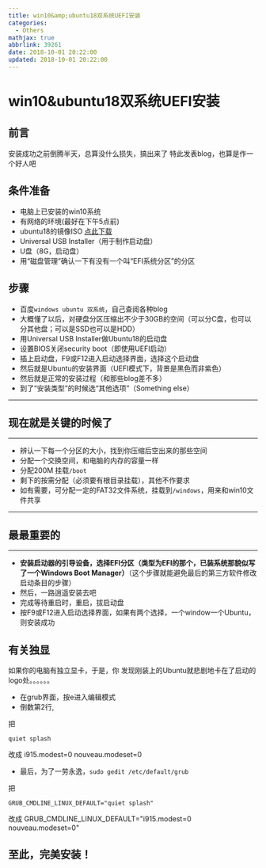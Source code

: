 ```yaml
---
title: win10&amp;ubuntu18双系统UEFI安装
categories:
  - Others
mathjax: true
abbrlink: 39261
date: 2018-10-01 20:22:00
updated: 2018-10-01 20:22:00
---
```

# win10&ubuntu18双系统UEFI安装
## 前言
安装成功之前倒腾半天，总算没什么损失，搞出来了
特此发表blog，也算是作一个好人吧<!--more-->

## 条件准备
- 电脑上已安装的win10系统
- 有网络的环境(最好在下午5点前)
- ubuntu18的镜像ISO [点此下载](http://mirrors.163.com/ubuntu-releases/18.04/ubuntu-18.04-desktop-amd64.iso)
- Universal USB Installer（用于制作启动盘）
- U盘（8G，启动盘）
- 用“磁盘管理”确认一下有没有一个叫“EFI系统分区”的分区

## 步骤
- 百度`windows ubuntu 双系统`，自己查阅各种blog
- 大概懂了以后，对硬盘分区压缩出不少于30GB的空间（可以分C盘，也可以分其他盘；可以是SSD也可以是HDD）
- 用Universal USB Installer做Ubuntu18的启动盘
- 设置BIOS关闭security boot（即使用UEFI启动）
- 插上启动盘，F9或F12进入启动选择界面，选择这个启动盘
- 然后就是Ubuntu的安装界面（UEFI模式下，背景是黑色而非紫色）
- 然后就是正常的安装过程（和那些blog差不多）
- 到了“安装类型”的时候选“其他选项”（Something else）
------
## 现在就是关键的时候了
------
- 辨认一下每一个分区的大小，找到你压缩后空出来的那些空间
- 分配一个交换空间，和电脑的内存的容量一样
- 分配200M 挂载`/boot`
- 剩下的按需分配（必须要有根目录挂载），其他不作要求
- 如有需要，可分配一定的FAT32文件系统，挂载到`/windows`，用来和win10文件共享
------
## 最最重要的
------
- **安装启动器的引导设备，选择EFI分区（类型为EFI的那个，已装系统那貌似写了一个Windows Boot Manager）**（这个步骤就能避免最后的第三方软件修改启动条目的步骤）
- 然后，一路逍遥安装去吧
- 完成等待重启时，重启，拔启动盘
- 按F9或F12进入启动选择界面，如果有两个选择，一个window一个Ubuntu，则安装成功
## 有关独显
如果你的电脑有独立显卡，于是，你 发现刚装上的Ubuntu就悲剧地卡在了启动的logo处。。。。。。
- 在grub界面，按e进入编辑模式
- 倒数第2行,

把


    quiet splash

改成
    i915.modest=0 nouveau.modeset=0

- 最后，为了一劳永逸，`sudo gedit /etc/default/grub`

把

    GRUB_CMDLINE_LINUX_DEFAULT="quiet splash"

改成
    GRUB_CMDLINE_LINUX_DEFAULT="i915.modest=0 nouveau.modeset=0"


## 至此，完美安装！